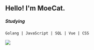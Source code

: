 ## Hello! I'm MoeCat.

##### Studying
```
Golang | JavaScript | SQL | Vue | CSS
```

![](https://github-readme-stats.vercel.app/api?username=wuxian425&theme=vue)


